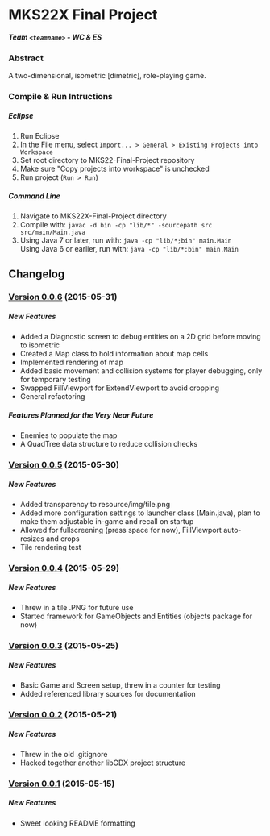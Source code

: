 # MKS22X Final Project
**_Team `<teamname>` - WC & ES_**

### Abstract
A two-dimensional, isometric [dimetric], role-playing game.

### Compile & Run Intructions
##### Eclipse
  1. Run Eclipse
  2. In the File menu, select `Import... > General > Existing Projects into Workspace`
  3. Set root directory to MKS22-Final-Project repository
  4. Make sure "Copy projects into workspace" is unchecked
  5. Run project (`Run > Run`)

##### Command Line
  1. Navigate to MKS22X-Final-Project directory
  2. Compile with: `javac -d bin -cp "lib/*" -sourcepath src src/main/Main.java`
  3. Using Java 7 or later, run with: `java -cp "lib/*;bin" main.Main`  
  Using Java 6 or earlier, run with: `java -cp "lib/*:bin" main.Main`


## Changelog

### [Version 0.0.6](../..) (2015-05-31)

##### New Features
  - Added a Diagnostic screen to debug entities on a 2D grid before moving to isometric
  - Created a Map class to hold information about map cells
  - Implemented rendering of map
  - Added basic movement and collision systems for player debugging, only for temporary testing
  - Swapped FillViewport for ExtendViewport to avoid cropping
  - General refactoring

##### Features Planned for the Very Near Future
  - Enemies to populate the map
  - A QuadTree data structure to reduce collision checks

### [Version 0.0.5](../../commit/22ee25592d65b90103b5e469cbcc1ed329219e08) (2015-05-30)

##### New Features
  - Added transparency to resource/img/tile.png
  - Added more configuration settings to launcher class (Main.java), plan to make them adjustable in-game and recall on startup
  - Allowed for fullscreening (press space for now), FillViewport auto-resizes and crops
  - Tile rendering test

### [Version 0.0.4](../../commit/c94bc713634837ce4ccfadd4191b9beb388aa23c) (2015-05-29)

##### New Features
  - Threw in a tile .PNG for future use
  - Started framework for GameObjects and Entities (objects package for now)

### [Version 0.0.3](../../commit/7f0affecd7499bd8754386ab58eff40b0d74166e) (2015-05-25)

##### New Features
  - Basic Game and Screen setup, threw in a counter for testing
  - Added referenced library sources for documentation

### [Version 0.0.2](../../commit/4642ace9131e8be575b635b59476ec1a430fc1f9) (2015-05-21)

##### New Features
  - Threw in the old .gitignore
  - Hacked together another libGDX project structure

### [Version 0.0.1](../../commit/4593b59ec9c0b2b9b07c94e44430c47f8f78822c) (2015-05-15)

##### New Features
  - Sweet looking README formatting
